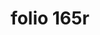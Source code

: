 ---
layout: edition
title: folio 165r
manuscript: Florence, Biblioteca Marucelliana, Carte Rajna XIX.15
sigla: R
iip: r165r.tif
milestone: 329
---